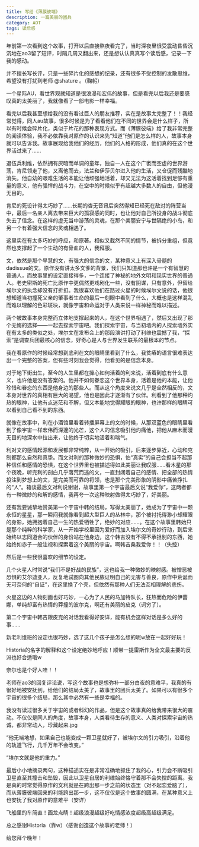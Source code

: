 ```yaml
---
title: 写给《薄膜彼端》
description: 一篇美丽的团兵
category: AOT
tags: 读后感
---
```



年前第一次看到这个故事，打开以后直接熬夜看完了，当时深夜里很受震动昏昏沉沉地在ao3留了短评，时隔几周又翻出来，还是想认认真真写个读后感，记录一下我的感动。


并不擅长写长评，只是一些碎片化的感想的纪录，还有很多不受控制的发散思维，希望没有打扰到老师 @shature 。（鞠躬）

 

一个星际AU，看世界观就知道是很浪漫和宏伟的故事，但是看完以后我还是要感叹真的太美丽了，我就像看了一部电影一样幸福。

看完以后我甚至想给我的没有看过巨人的朋友推荐，实在是故事太完整了！！我经常觉得，同人au故事，很多时候是为了看看他们在不同的世界会是什么样子，所以有时候会碎片化，类似于片花的那种表现方式。而《薄膜彼端》给了我非常完整的阅读体验，我不必依靠我对原作的认识来先“知道”他们是怎么样的人，故事本身就可以告诉我。故事展现给我他们的经历，他们的人格的形成，他们真的在这个世界活过来了……

退伍兵利维，依然拥有灰暗而单调的童年，独自一人在这个广袤而空虚的世界游荡，肯尼领走了他，又离他而去，法兰和伊莎贝尔进入他的生活，又仓促而残酷地消失。他自幼的艰难生活的本能让他顽强地活着，却又无法为这活着找到足够有重量的意义，他有强悍的战斗力，在空中的时候似乎有超越大多数人的自由，但他漫无目的。

肯尼的死设计得太巧妙了……长期的杳无音讯后突然得知已经死在敌对的阵营当中，最后一名亲人离去带来巨大的孤寂感的同时，也让他对自己所投身的战斗彻底失去了信念。在这样的虚无当中游荡的灵魂，在那个美丽安宁与世隔绝的小岛，和另一个有着强大信念的灵魂相遇了。

这里实在有太多巧妙的呼应，和原著。相似又截然不同的情节，被拆分重组，但竟然也支撑起了一个生动的有骨血的人，我拜服。

文，依然是那个早慧的文，有强大的信念的文，某种意义上有深入骨髓的dadissue的文。原作没有讲太多文爹的背景，我们只知道那也许是一个有智慧的普通人，而故事里的设定直接得多，一个连接了神秘的地外文明和现实世界的普通人。老史密斯的死亡比原作中更偶然更戏剧化一些，没有阴谋，只有意外，但留给埃尔文的执念却没有打折扣。我很喜欢他们在路过火星的时候埃尔文说的话，他很想知道当初撞死父亲的肇事者生命的最后一刻眼中看到了什么，大概也是这样混乱而难以理解的色彩斑块，就像宇宙和命运对于人类来说一样神秘而难以描述。

两个被故事本身完整而立体地支撑起来的人，在这个世界相遇了，然后又出现了那个无悔的选择——一起去探索宇宙吧。我们探索宇宙，与当初墙内的人探索墙外实在有太多的类似之处，埃尔文在发布会上的那段演讲打动了利维也震撼了我，“探索”是调查兵团最核心的信念，好奇心是人与世界发生联系的最根本的节点。

我在看原作的时候经常想到底利在文的眼睛里看到了什么，我贫瘠的语言很难表达出一个完整的答案，但有些时刻我会觉得，他看见的是信念本身。

对于地下街出生，至今的人生里都在操心如何活着的利来说，活着到底有什么意义，也许他是没有答案的。他并不如何眷恋这个世界本身，活着是他的本能，让他珍惜和眷恋的东西是他身边的那些人。而从这个角度来说文几乎是全然相反的，文本身对世界的真相有巨大的渴望，他也是因此才逐渐有了伙伴。利看到了他那种灼热的眼神，让他有点迷茫和不解，但又本能地觉得耀眼的眼神，也许那样的眼睛可以看到自己看不到的东西。

就像在故事中，利在小酒馆里看着转播屏幕上的文的时候，从那双蓝色的眼睛里看到了像宇宙一样宏伟而深邃的光芒，这个人的信念吸引他灼痛他，把他从麻木而漫无目的地深水中拉出来，让他终于切实地活着和喘气。

利对文的感情起源和发展都非常纯粹，从一开始的吸引，后来逐步靠近，心动和克制都那么自然和真挚。而文对利的那种微妙的恐惧，怕“真实”的自己会担当不起那种信任和感情的恐惧，在这个世界里也被描述得如此美丽让我叹服……看木星的那个夜晚，听完利的剖白几乎落荒而逃的文，一直封闭着自己的感情、把全部的热情投注到梦想上的文，是完美而可靠的将领，也是那个完美形象的阴影中痛苦挣扎的“人”。箱谈最后文对利说谢谢，故事里第一个宇宙最后文说“我爱你”，这两者都有一种微妙的和解的感情，我再夸一次这种映射做得太巧妙了，好美丽。

还有我要诚挚地赞美第一个宇宙中韩的结局，写得太美丽了，她成为了宇宙中一颗永恒的星星，那一瞬间我就像看到超大型巨人的丛林中，那个被衬托得渺小却耀眼的身影，她拥抱着自己一生的热爱牺牲了，绝妙的对应……。在这个故事里韩始只是那个纯粹的科学家，从一开始学校里因为爱好而加入埃尔文的奇妙行动，到后来始终以志同道合的伙伴的身份站在他身边，这个韩吉没有不得不承担别的东西，她始终如赤子一般注视和探索着这个美丽的宇宙。啊韩吉桑我爱你！！（失控）

然后是一些我很喜欢的细节的设定。

几个火星人时常说“我们不是好战的民族”，这也给我一种微妙的映射感。被憎恶被恐惧的艾尔迪亚人，反复地试图向其他民族证明自己的无害与善良，原作中荒诞而无可奈何的“自证”，在这里换了个壳，但依然有那种人们无法互相理解的悲伤。

火星这边的人物刻画也好巧妙，一心为了人民的马加特队长，狂热而危险的伊蕾娜，单纯却富有热情的莽撞的波尔克，啊还有美丽的皮克（词穷了）。

第二个宇宙中韩吉跟皮克的对话我看得好安详，能有机会这样对话是多么好的事……

新老利维班的设定也很巧妙，选了这几个孩子是怎么想的呢w放在一起好好玩！

Historia的名字的解释和这个设定绝妙地呼应！顺带一提雷斯作为全文最主要的反派也好合适哦w

奈尔也是个好人哇！！

 

老师在ao3的回复评论说，写这个故事也是想弥补一部分白夜的意难平，我真的有很好地被安抚到，给他们的结局太美了，故事里的团兵太美了。如果可以有很多个宇宙的很多个结局，那么其中必然有一些是幸福的。

我没有读过很多关于宇宙的或者科幻的作品，但是这个故事真的给我带来很大的震动。不仅仅是同人的角度，故事本身，人类看待生存的意义、人类对探索宇宙的热诚，都非常动人，珍藏起来.jpg

 

 

“他无端地想，如果自己也能变成一颗卫星就好了，被埃尔文的引力吸引，沿着他的轨道飞行，几千万年不会改变。”

“埃尔文就是他的重力。”

最后小小地摘录两句，这种描述实在是非常准确地抓住了我的心，引力会不断吸引卫星直至其撞击和坠毁，因此以卫星自居的利维始终恪守着那不会失控的距离。我是真的时常觉得原作的文利就是在跨出那一步之前的状态里（对不起恋爱脑了），而从薄膜彼端回来的利能跨出那一步，这不仅仅是这个故事的圆满，在某种意义上也安抚了我对原作的意难平（安详）

飞船里的车简直！画龙点睛！超级浪漫超级好吃情感浓度超级高超级满足。

总之感谢Historia（靠w）（感谢创造这个故事的老师！）

给您拜个晚年！

